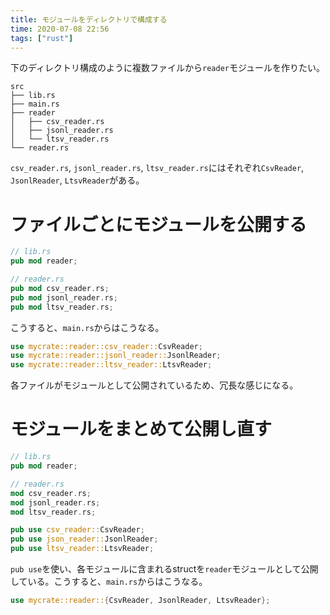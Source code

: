 ```yaml
---
title: モジュールをディレクトリで構成する
time: 2020-07-08 22:56
tags: ["rust"]
---
```


下のディレクトリ構成のように複数ファイルから`reader`モジュールを作りたい。

```
src
├── lib.rs
├── main.rs
├── reader
│   ├── csv_reader.rs
│   ├── jsonl_reader.rs
│   └── ltsv_reader.rs
└── reader.rs
```

`csv_reader.rs`, `jsonl_reader.rs`, `ltsv_reader.rs`にはそれぞれ`CsvReader`, `JsonlReader`, `LtsvReader`がある。

# ファイルごとにモジュールを公開する

```rust
// lib.rs
pub mod reader;
```

```rust
// reader.rs
pub mod csv_reader.rs;
pub mod jsonl_reader.rs;
pub mod ltsv_reader.rs;
```

こうすると、`main.rs`からはこうなる。

```rust
use mycrate::reader::csv_reader::CsvReader;
use mycrate::reader::jsonl_reader::JsonlReader;
use mycrate::reader::ltsv_reader::LtsvReader;
```

各ファイルがモジュールとして公開されているため、冗長な感じになる。

# モジュールをまとめて公開し直す

```rust
// lib.rs
pub mod reader;
```

```rust
// reader.rs
mod csv_reader.rs;
mod jsonl_reader.rs;
mod ltsv_reader.rs;

pub use csv_reader::CsvReader;
pub use json_reader::JsonlReader;
pub use ltsv_reader::LtsvReader;
```

`pub use`を使い、各モジュールに含まれるstructを`reader`モジュールとして公開している。こうすると、`main.rs`からはこうなる。

```rust
use mycrate::reader::{CsvReader, JsonlReader, LtsvReader};
```
